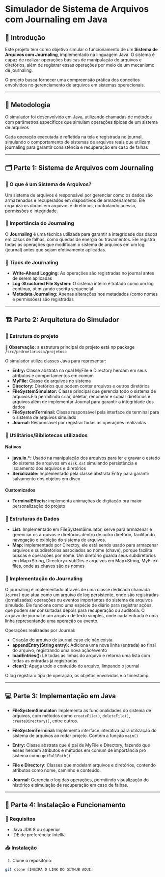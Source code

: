 # Simulador de Sistema de Arquivos com Journaling em Java

## 📄 Introdução

Este projeto tem como objetivo simular o funcionamento de um **Sistema de Arquivos com Journaling**, implementado na linguagem Java. O sistema é capaz de realizar operações básicas de manipulação de arquivos e diretórios, além de registrar essas operações por meio de um mecanismo de journaling.

O projeto busca fornecer uma compreensão prática dos conceitos envolvidos no gerenciamento de arquivos em sistemas operacionais.

---

## 🧠 Metodologia

O simulador foi desenvolvido em Java, utilizando chamadas de métodos com parâmetros específicos que simulam operações típicas de um sistema de arquivos

Cada operação executada é refletida na tela e registrada no journal, simulando o comportamento de sistemas de arquivos reais que utilizam journaling para garantir consistência e recuperação em caso de falhas

---

## 🗂️ Parte 1: Sistema de Arquivos com Journaling

### 🔸 O que é um Sistema de Arquivos?

Um sistema de arquivos é responsável por gerenciar como os dados são armazenados e recuperados em dispositivos de armazenamento. Ele organiza os dados em arquivos e diretórios, controlando acesso, permissões e integridade.

### 🔸 Importância do Journaling

O **Journaling** é uma técnica utilizada para garantir a integridade dos dados em casos de falhas, como quedas de energia ou travamentos. Ele registra todas as operações que modificam o sistema de arquivos em um log (journal) antes que sejam efetivamente aplicadas.

### 🔸 Tipos de Journaling

- **Write-Ahead Logging:** As operações são registradas no journal antes de serem aplicadas
- **Log-Structured File System:** O sistema inteiro é tratado como um log contínuo, otimizando escrita sequencial
- **Metadata Journaling:** Apenas alterações nos metadados (como nomes e permissões) são registradas

---

## 🏗️ Parte 2: Arquitetura do Simulador

### 🔹 Estrutura do projeto
**📝 Observação:** a estrutura principal do projeto está np package `/src/pedroelarissa/projetoso`

O simulador utiliza classes Java para representar:
- **Entry:** Classe abstrata na qual MyFile e Directory herdam em seus atributos e comportamentos em comum
- **MyFile:** Classe de arquivos no sistema
- **Directory:** Diretórios que podem conter arquivos e outros diretórios
- **FileSystemSimulator:** Classe principal que gerencia todo o sistema de arquivos.Ela permitindo criar, deletar, renomear e copiar diretórios e arquivos além de implementar Journal para garantir a integridade dos dados
- **FileSystemTerminal:** Classe responsável pela interface de terminal para o sistema de arquivos simulado 
- **Journal:** Responsável por registrar todas as operações realizadas

### 🔹 Utilitários/Bibliotecas utilizados
#### Nativos
- **java.io.*:** Usado na manipulação dos arquivos para ler e gravar o estado do sistema de arquivos em `disk.dat` simulando persistência e isolamento dos arquivos e diretórios
- **Serializable:** Implementado pela classe abstrata Entry para garantir salvamento dos objetos em disco
#### Customizados
- **TerminalEffects:** implementa animações de digitação pra maior personalização do projeto

### 🔹 Estruturas de Dados
- **List:** Implementado em FileSystemSimulator, serve para armazenar e gerenciar os arquivos e diretórios dentro de outro diretório, facilitando navegação e exibição do sistema de arquivos.
- **Map:** Implementado por Directoy, ele está sendo usado para armazenar arquivos e subdiretórios associados ao nome (chave), porque facilita buscas e operações por nome. Um diretório guarda seus subdiretórios em Map<String, Directory> subDirs e arquivos em Map<String, MyFile> files, onde as chaves são os nomes
### 🔹 Implementação do Journaling

O journaling é implementado através de uma classe dedicada chamada `Journal` que atua como um arquivo de log persistente, onde são registradas (jornalizadas) operações ou eventos importantes do sistema de arquivos simulado. Ele funciona como uma espécie de diário para registrar ações, que podem ser consultadas depois para recuperação ou auditoria.
O arquivo de journal é um arquivo de texto simples, onde cada entrada é uma linha representando uma operação ou evento.

Operações realizadas por Journal:

- Criação do arquivo de journal caso ele não exista
- **appendEntry(String entry):** Adiciona uma nova linha (entrada) ao final do arquivo, registrando uma nova ação/evento
- **loadEntries():** Lê todas as linhas do arquivo e retorna uma lista com todas as entradas já registradas
- **clear():** Apaga todo o conteúdo do arquivo, limpando o journal

O log registra o tipo de operação, os objetos envolvidos e o timestamp.

---

## 💻 Parte 3: Implementação em Java

- **FileSystemSimulator:** Implementa as funcionalidades do sistema de arquivos, com métodos como `createFile()`, `deleteFile()`, `createDirectory()`, entre outros.

- **FileSystemTerminal:** Implementa interface interativa para utilização do sistema de arquivos ao rodar projeto. Contém a função `main()`

- **Entry:** Classe abstrata que é pai de MyFile e Directory, fazendo que esses herdem atributos e métodos em comum de importância pro sistema como `getFullPath()`

- **File e Directory:** Classes que modelam arquivos e diretórios, contendo atributos como nome, caminho e conteúdo.

- **Journal:** Gerencia o log das operações, permitindo visualização do histórico e simulação de recuperação em caso de falhas.

---

## 🚀 Parte 4: Instalação e Funcionamento

### 🔧 Requisitos

- Java JDK 8 ou superior
- IDE de preferência: IntelliJ

### 📥 Instalação

1. Clone o repositório:

```bash
git clone [INSIRA O LINK DO GITHUB AQUI]
